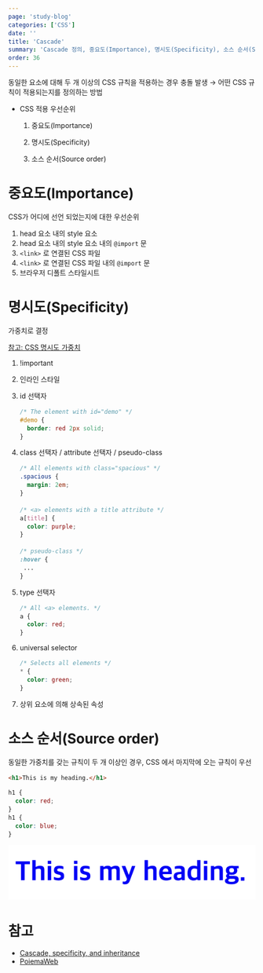 ```yaml
---
page: 'study-blog'
categories: ['CSS']
date: ''
title: 'Cascade'
summary: 'Cascade 정의, 중요도(Importance), 명시도(Specificity), 소스 순서(Source order)'
order: 36
---
```


동일한 요소에 대해 두 개 이상의 CSS 규칙을 적용하는 경우 충돌 발생 → 어떤 CSS 규칙이 적용되는지를 정의하는 방법

- CSS 적용 우선순위

  1. 중요도(Importance)

  2. 명시도(Specificity)
  3. 소스 순서(Source order)

# 중요도(Importance)

CSS가 어디에 선언 되었는지에 대한 우선순위

1. head 요소 내의 style 요소
2. head 요소 내의 style 요소 내의 `@import` 문
3. `<link>` 로 연결된 CSS 파일
4. `<link>` 로 연결된 CSS 파일 내의 `@import` 문
5. 브라우저 디폴트 스타일시트

# 명시도(Specificity)

가중치로 결정

[참고: CSS 명시도 가중치](https://specifishity.com/)

1. !important

2. 인라인 스타일

3. id 선택자

   ```css
   /* The element with id="demo" */
   #demo {
     border: red 2px solid;
   }
   ```

4. class 선택자 / attribute 선택자 / pseudo-class

   ```css
   /* All elements with class="spacious" */
   .spacious {
     margin: 2em;
   }
   
   /* <a> elements with a title attribute */
   a[title] {
     color: purple;
   }
   
   /* pseudo-class */
   :hover {
   	...
   }
   ```

5. type 선택자

   ```css
   /* All <a> elements. */
   a {
     color: red;
   }

6. universal selector

   ```css
   /* Selects all elements */
   * {
     color: green;
   }
   ```

7. 상위 요소에 의해 상속된 속성

# 소스 순서(Source order)

동일한 가중치를 갖는 규칙이 두 개 이상인 경우, CSS 에서 마지막에 오는 규칙이 우선

```html
<h1>This is my heading.</h1>
```

```css
h1 {
  color: red;
}
h1 {
  color: blue;
}
```

![cascade](./img/cascade.png)

# 참고

- [Cascade, specificity, and inheritance](https://developer.mozilla.org/en-US/docs/Learn/CSS/Building_blocks/Cascade_and_inheritance)
- [PoiemaWeb](https://poiemaweb.com/css3-inheritance-cascading)

